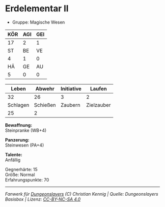 # Erdelementar II  
- Gruppe: Magische Wesen  

| KÖR | AGI | GEI |  
| --- | --- | --- |  
| 17  | 2   | 1   |
| ST  | BE  | VE  |  
| 4   | 1   | 0   |
| HÄ  | GE  | AU  |  
| 5   | 0   | 0   |


| Leben    | Abwehr   | Initiative | Laufen     |
| -------- | -------- | ---------- | ---------- |
| 32       | 26       | 3          | 2          |
| Schlagen | Schießen | Zaubern    | Zielzauber |
| 25       | 2        |            |            |

**Bewaffnung:**  
Steinpranke (WB+4)

**Panzerung:**  
Steinwesen (PA+4)

**Talente:**  
Anfällig

Gegnerhärte: 15  
Größe: Normal  
Erfahrungspunkte: 70  



___
*Fanwerk für [Dungeonslayers](https://www.dungeonslayers.net/) (C) Christian Kennig | Quelle: Dungeonslayers Basisbox | Lizenz: [CC-BY-NC-SA 4.0](https://creativecommons.org/licenses/by-nc-sa/4.0/deed.de)*